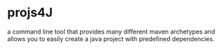 # projs4J
a command line tool that provides many different maven archetypes and allows you to easily create a java project with predefined dependencies. 
